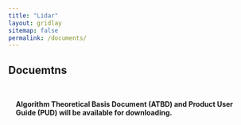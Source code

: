```yaml
---
title: "Lidar"
layout: gridlay
sitemap: false
permalink: /documents/
---
```


<style>
.btn{
    margin-bottom:5px;
    padding-top:1px;
    padding-bottom:1px;
    padding-left:15px;
    padding-right:15px;
}
.jumbotron{
    padding:3%;
    padding-bottom:10px;
    padding-top:10px;
    margin-top:10px;
    margin-bottom:30px;
}
</style>

## Docuemtns

<div class="jumbotron">
<h4>Algorithm Theoretical Basis Document (ATBD) and Product User Guide (PUD) will be available for downloading. </h4>

</div>
